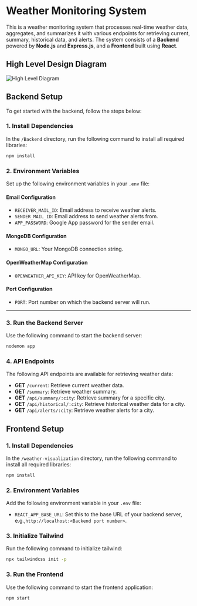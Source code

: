 # Weather Monitoring System

This is a weather monitoring system that processes real-time weather data, aggregates, and summarizes it with various endpoints for retrieving current, summary, historical data, and alerts. The system consists of a **Backend** powered by **Node.js** and **Express.js**, and a **Frontend** built using **React**.

## High Level Design Diagram

![High Level Diagram](https://github.com/sid-rh/WeatherMonitoring/blob/main/RuleEngine.drawio)

## Backend Setup

To get started with the backend, follow the steps below:

### 1. Install Dependencies

In the `/Backend` directory, run the following command to install all required libraries:

```bash
npm install
```

### 2. Environment Variables

Set up the following environment variables in your `.env` file:

#### Email Configuration

- `RECEIVER_MAIL_ID`: Email address to receive weather alerts.
- `SENDER_MAIL_ID`: Email address to send weather alerts from.
- `APP_PASSWORD`: Google App password for the sender email.

#### MongoDB Configuration

- `MONGO_URL`: Your MongoDB connection string.

#### OpenWeatherMap Configuration

- `OPENWEATHER_API_KEY`: API key for OpenWeatherMap.

#### Port Configuration

- `PORT`: Port number on which the backend server will run.

---

### 3. Run the Backend Server

Use the following command to start the backend server:

```bash
nodemon app
```

### 4. API Endpoints

The following API endpoints are available for retrieving weather data:

- **GET** `/current`: Retrieve current weather data.
- **GET** `/summary`: Retrieve weather summary.
- **GET** `/api/summary/:city`: Retrieve summary for a specific city.
- **GET** `/api/historical/:city`: Retrieve historical weather data for a city.
- **GET** `/api/alerts/:city`: Retrieve weather alerts for a city.

## Frontend Setup

### 1. Install Dependencies

In the `/weather-visualization` directory, run the following command to install all required libraries:

```bash
npm install
```

### 2. Environment Variables

Add the following environment variable in your `.env` file:
- `REACT_APP_BASE_URL`: Set this to the base URL of your backend server, e.g.,`http://localhost:<Backend port number>`.

### 3. Initialize Tailwind

Run the following command to initialize tailwind:
```bash
npx tailwindcss init -p
```


### 3. Run the Frontend

Use the following command to start the frontend application:

```bash
npm start
```


